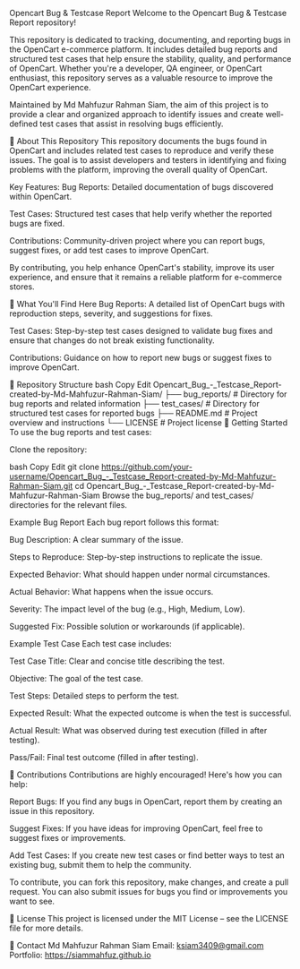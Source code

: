 Opencart Bug & Testcase Report
Welcome to the Opencart Bug & Testcase Report repository!

This repository is dedicated to tracking, documenting, and reporting bugs in the OpenCart e-commerce platform. It includes detailed bug reports and structured test cases that help ensure the stability, quality, and performance of OpenCart. Whether you're a developer, QA engineer, or OpenCart enthusiast, this repository serves as a valuable resource to improve the OpenCart experience.

Maintained by Md Mahfuzur Rahman Siam, the aim of this project is to provide a clear and organized approach to identify issues and create well-defined test cases that assist in resolving bugs efficiently.

📌 About This Repository
This repository documents the bugs found in OpenCart and includes related test cases to reproduce and verify these issues. The goal is to assist developers and testers in identifying and fixing problems with the platform, improving the overall quality of OpenCart.

Key Features:
Bug Reports: Detailed documentation of bugs discovered within OpenCart.

Test Cases: Structured test cases that help verify whether the reported bugs are fixed.

Contributions: Community-driven project where you can report bugs, suggest fixes, or add test cases to improve OpenCart.

By contributing, you help enhance OpenCart's stability, improve its user experience, and ensure that it remains a reliable platform for e-commerce stores.

🧠 What You'll Find Here
Bug Reports: A detailed list of OpenCart bugs with reproduction steps, severity, and suggestions for fixes.

Test Cases: Step-by-step test cases designed to validate bug fixes and ensure that changes do not break existing functionality.

Contributions: Guidance on how to report new bugs or suggest fixes to improve OpenCart.

📂 Repository Structure
bash
Copy
Edit
Opencart_Bug_-_Testcase_Report-created-by-Md-Mahfuzur-Rahman-Siam/
├── bug_reports/          # Directory for bug reports and related information
├── test_cases/           # Directory for structured test cases for reported bugs
├── README.md             # Project overview and instructions
└── LICENSE               # Project license
🚀 Getting Started
To use the bug reports and test cases:

Clone the repository:

bash
Copy
Edit
git clone https://github.com/your-username/Opencart_Bug_-_Testcase_Report-created-by-Md-Mahfuzur-Rahman-Siam.git
cd Opencart_Bug_-_Testcase_Report-created-by-Md-Mahfuzur-Rahman-Siam
Browse the bug_reports/ and test_cases/ directories for the relevant files.

Example Bug Report
Each bug report follows this format:

Bug Description: A clear summary of the issue.

Steps to Reproduce: Step-by-step instructions to replicate the issue.

Expected Behavior: What should happen under normal circumstances.

Actual Behavior: What happens when the issue occurs.

Severity: The impact level of the bug (e.g., High, Medium, Low).

Suggested Fix: Possible solution or workarounds (if applicable).

Example Test Case
Each test case includes:

Test Case Title: Clear and concise title describing the test.

Objective: The goal of the test case.

Test Steps: Detailed steps to perform the test.

Expected Result: What the expected outcome is when the test is successful.

Actual Result: What was observed during test execution (filled in after testing).

Pass/Fail: Final test outcome (filled in after testing).

🙌 Contributions
Contributions are highly encouraged! Here's how you can help:

Report Bugs: If you find any bugs in OpenCart, report them by creating an issue in this repository.

Suggest Fixes: If you have ideas for improving OpenCart, feel free to suggest fixes or improvements.

Add Test Cases: If you create new test cases or find better ways to test an existing bug, submit them to help the community.

To contribute, you can fork this repository, make changes, and create a pull request. You can also submit issues for bugs you find or improvements you want to see.

📄 License
This project is licensed under the MIT License – see the LICENSE file for more details.

💬 Contact
Md Mahfuzur Rahman Siam
Email: ksiam3409@gmail.com
Portfolio: https://siammahfuz.github.io
